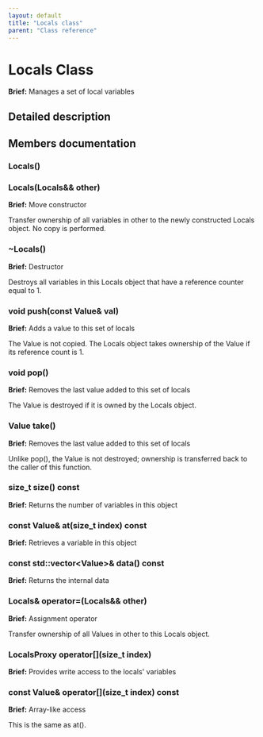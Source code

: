 ```yaml
---
layout: default
title: "Locals class"
parent: "Class reference"
---
```


# Locals Class

**Brief:** Manages a set of local variables

## Detailed description

## Members documentation

### Locals()

### Locals(Locals&& other)

**Brief:** Move constructor

Transfer ownership of all variables in other to the newly constructed Locals object. No copy is performed.

### ~Locals()

**Brief:** Destructor

Destroys all variables in this Locals object that have a reference counter equal to 1.

### void push(const Value& val)

**Brief:** Adds a value to this set of locals

The Value is not copied. The Locals object takes ownership of the Value if its reference count is 1.

### void pop()

**Brief:** Removes the last value added to this set of locals

The Value is destroyed if it is owned by the Locals object.

### Value take()

**Brief:** Removes the last value added to this set of locals

Unlike pop(), the Value is not destroyed; ownership is transferred back to the caller of this function.

### size_t size() const

**Brief:** Returns the number of variables in this object

### const Value& at(size_t index) const

**Brief:** Retrieves a variable in this object

### const std::vector\<Value>& data() const

**Brief:** Returns the internal data

### Locals& operator=(Locals&& other)

**Brief:** Assignment operator

Transfer ownership of all Values in other to this Locals object.

### LocalsProxy operator\[](size_t index)

**Brief:** Provides write access to the locals' variables

### const Value& operator\[](size_t index) const

**Brief:** Array-like access

This is the same as at().

